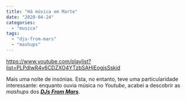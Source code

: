 ```yaml
---
title: "Há música em Marte"
date: "2020-04-24"
categories: 
  - "musica"
tags: 
  - "djs-from-mars"
  - "mashups"
---
```


https://www.youtube.com/playlist?list=PLPdIwR4v6CDZXO4YTzbSAHjEogjsSskid

Mais uma noite de insónias. Esta, no entanto, teve uma particularidade interessante: enquanto ouvia música no _Youtube_, acabei a descobrir as _mashups_ dos [**_DJs From Mars_**](https://www.youtube.com/channel/UCKFTka-4aYpo2H_WTcDCoJg).
